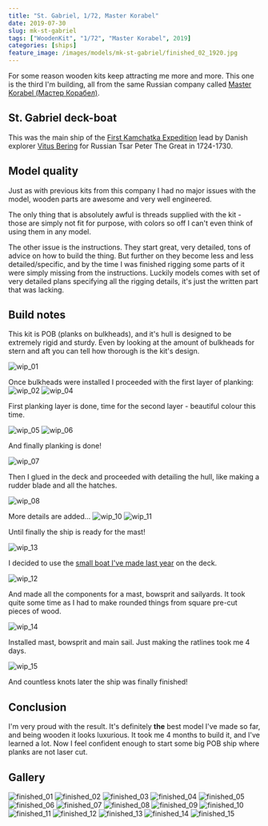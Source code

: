 ```yaml
---
title: "St. Gabriel, 1/72, Master Korabel"
date: 2019-07-30
slug: mk-st-gabriel
tags: ["WoodenKit", "1/72", "Master Korabel", 2019]
categories: [ships]
feature_image: /images/models/mk-st-gabriel/finished_02_1920.jpg
---
```


For some reason wooden kits keep attracting me more and more.
This one is the third I'm building, all from the same Russian company called [Master Korabel (Мастер Корабел)](http://master-korabel.ru/).

## St. Gabriel deck-boat
This was the main ship of the [First Kamchatka Expedition](https://en.wikipedia.org/wiki/First_Kamchatka_expedition) lead by Danish explorer [Vitus Bering](https://en.wikipedia.org/wiki/Vitus_Bering) for Russian Tsar Peter The Great in 1724-1730.

## Model quality
Just as with previous kits from this company I had no major issues with the model, wooden parts are awesome and very well engineered.

The only thing that is absolutely awful is threads supplied with the kit - those are simply not fit for purpose, with colors so off I can't
even think of using them in any model.

The other issue is the instructions. They start great, very detailed, tons of advice on how to build the thing.
But further on they become less and less detailed/specific, and by the time I was finished rigging some parts of it were simply missing
from the instructions. Luckily models comes with set of very detailed plans specifying all the rigging details, it's just the written part
that was lacking.

## Build notes

This kit is POB (planks on bulkheads), and it's hull is designed to be extremely rigid and sturdy.
Even by looking at the amount of bulkheads for stern and aft you can tell how thorough is the kit's design.

![wip_01](/images/models/mk-st-gabriel/wip_01_1920.jpg)

Once bulkheads were installed I proceeded with the first layer of planking:
![wip_02](/images/models/mk-st-gabriel/wip_02_1920.jpg)
![wip_04](/images/models/mk-st-gabriel/wip_04_1920.jpg)


First planking layer is done, time for the second layer - beautiful colour this time.

![wip_05](/images/models/mk-st-gabriel/wip_05_1920.jpg)
![wip_06](/images/models/mk-st-gabriel/wip_06_1920.jpg)

And finally planking is done!

![wip_07](/images/models/mk-st-gabriel/wip_07_1920.jpg)

Then I glued in the deck and proceeded with detailing the hull, like making a rudder blade and all the hatches.

![wip_08](/images/models/mk-st-gabriel/wip_08_1920.jpg)

More details are added...
![wip_10](/images/models/mk-st-gabriel/wip_10_1920.jpg)
![wip_11](/images/models/mk-st-gabriel/wip_11_1920.jpg)

Until finally the ship is ready for the mast!

![wip_13](/images/models/mk-st-gabriel/wip_13_1920.jpg)

I decided to use the [small boat I've made last year](/models/mk-launch/) on the deck.

![wip_12](/images/models/mk-st-gabriel/wip_12_1920.jpg)

And made all the components for a mast, bowsprit and sailyards. It took quite some time as I had to make rounded things from square pre-cut pieces of wood.

![wip_14](/images/models/mk-st-gabriel/wip_14_1920.jpg)

Installed mast, bowsprit and main sail. Just making the ratlines took me 4 days.

![wip_15](/images/models/mk-st-gabriel/wip_15_1920.jpg)

And countless knots later the ship was finally finished!

## Conclusion

I'm very proud with the result. It's definitely **the** best model I've made so far, and being wooden it looks luxurious.
It took me 4 months to build it, and I've learned a lot. Now I feel confident enough to start some big POB ship
where planks are not laser cut.

## Gallery

![finished_01](/images/models/mk-st-gabriel/finished_01_1920.jpg)
![finished_02](/images/models/mk-st-gabriel/finished_02_1920.jpg)
![finished_03](/images/models/mk-st-gabriel/finished_03_1920.jpg)
![finished_04](/images/models/mk-st-gabriel/finished_04_1920.jpg)
![finished_05](/images/models/mk-st-gabriel/finished_05_1920.jpg)
![finished_06](/images/models/mk-st-gabriel/finished_06_1920.jpg)
![finished_07](/images/models/mk-st-gabriel/finished_07_1920.jpg)
![finished_08](/images/models/mk-st-gabriel/finished_08_1920.jpg)
![finished_09](/images/models/mk-st-gabriel/finished_09_1920.jpg)
![finished_10](/images/models/mk-st-gabriel/finished_10_1920.jpg)
![finished_11](/images/models/mk-st-gabriel/finished_11_1920.jpg)
![finished_12](/images/models/mk-st-gabriel/finished_12_1920.jpg)
![finished_13](/images/models/mk-st-gabriel/finished_13_1920.jpg)
![finished_14](/images/models/mk-st-gabriel/finished_14_1920.jpg)
![finished_15](/images/models/mk-st-gabriel/finished_15_1920.jpg)
